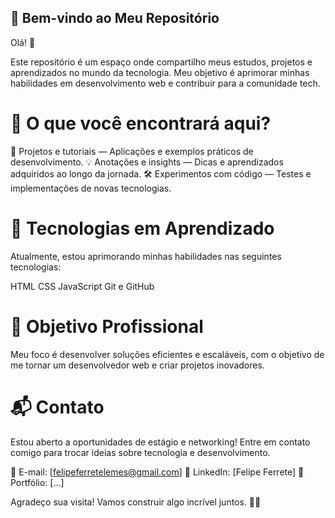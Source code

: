 ## 🚀 Bem-vindo ao Meu Repositório
Olá! 👋

Este repositório é um espaço onde compartilho meus estudos, projetos e aprendizados no mundo da tecnologia. Meu objetivo é aprimorar minhas habilidades em desenvolvimento web e contribuir para a comunidade tech.

# 📌 O que você encontrará aqui?

📝 Projetos e tutoriais — Aplicações e exemplos práticos de desenvolvimento.
💡 Anotações e insights — Dicas e aprendizados adquiridos ao longo da jornada.
🛠️ Experimentos com código — Testes e implementações de novas tecnologias.

# 🚀 Tecnologias em Aprendizado
Atualmente, estou aprimorando minhas habilidades nas seguintes tecnologias:

HTML
CSS
JavaScript
Git e GitHub
# 🎯 Objetivo Profissional
Meu foco é desenvolver soluções eficientes e escaláveis, com o objetivo de me tornar um desenvolvedor web e criar projetos inovadores.

# 📬 Contato
Estou aberto a oportunidades de estágio e networking! Entre em contato comigo para trocar ideias sobre tecnologia e desenvolvimento.

📧 E-mail: [felipeferretelemes@gmail.com]
🔗 LinkedIn: [Felipe Ferrete]
📂 Portfólio: [...]

Agradeço sua visita! Vamos construir algo incrível juntos. 🚀✨


 
